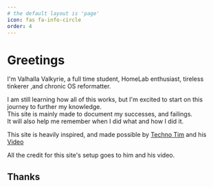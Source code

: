 ```yaml
---
# the default layout is 'page'
icon: fas fa-info-circle
order: 4
---
```


# Greetings

I'm Valhalla Valkyrie, a full time student, HomeLab enthusiast, tireless tinkerer ,and chronic OS reformatter.  

I am still learning how all of this works, but I'm excited to start on this journey to further my knowledge.  
This site is mainly made to document my successes, and failings.  
It will also help me remember when I did what and how I did it.

This site is heavily inspired, and made possible by [Techno Tim](https://technotim.live/) and his [Video](https://www.youtube.com/watch?v=F8iOU1ci19Q&embeds_referring_euri=https%3A%2F%2Ftechnotim.live%2F&source_ve_path=MjM4NTE)

All the credit for this site's setup goes to him and his video.

## Thanks
